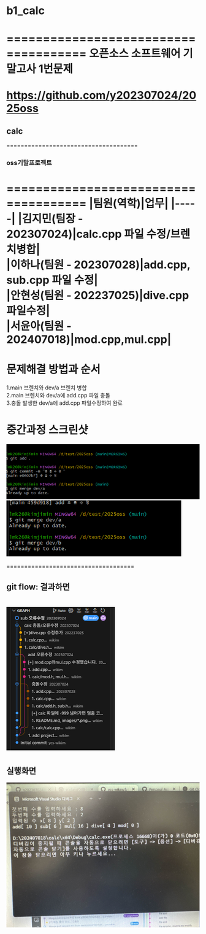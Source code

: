 # b1_calc
=====================================
오픈소스 소프트웨어 기말고사 1번문제<br>
<br>https://github.com/y202307024/2025oss
=====================================
## calc
=====================================
### oss기말프로젝트
=====================================
|팀원(역학)|업무|
|-----|
|김지민(팀장 - 202307024)|calc.cpp 파일 수정/브렌치병합|<br>
|이하나(팀원 - 202307028)|add.cpp, sub.cpp 파일 수정|<br>
|안현성(팀원 - 202237025)|dive.cpp 파일수정|<br>
|서윤아(팀원 - 202407018)|mod.cpp,mul.cpp|
====================================
# 문제해결 방법과 순서
1.main 브렌치와 dev/a 브렌치 병합<br>
2.main 브렌치와 dev/a에 add.cpp 파일 충돌<br>
3.충돌 발생한 dev/a에 add.cpp 파일수정하여 완료<br>

# 중간과정 스크린샷<br>
![스크린샷1](img/image1.png)<br>
![스크린샷1](img/image3.png)

====================================
## git flow: 결과하면 <br>
![스크린샷1](img/image2.png)
====================================
## 실행화면
![스크린샷1](img/main.jpg)

